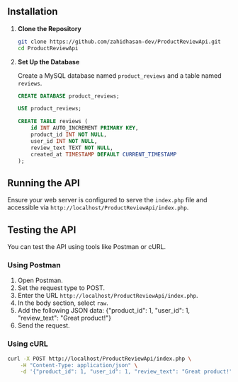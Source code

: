 
## Installation

1. **Clone the Repository**

    ```sh
    git clone https://github.com/zahidhasan-dev/ProductReviewApi.git
    cd ProductReviewApi
    ```

2. **Set Up the Database**

    Create a MySQL database named `product_reviews` and a table named `reviews`.

    ```sql
    CREATE DATABASE product_reviews;

    USE product_reviews;

    CREATE TABLE reviews (
        id INT AUTO_INCREMENT PRIMARY KEY,
        product_id INT NOT NULL,
        user_id INT NOT NULL,
        review_text TEXT NOT NULL,
        created_at TIMESTAMP DEFAULT CURRENT_TIMESTAMP
    );
    ```

## Running the API

Ensure your web server is configured to serve the `index.php` file and accessible via `http://localhost/ProductReviewApi/index.php`.

## Testing the API

You can test the API using tools like Postman or cURL.

### Using Postman

1. Open Postman.
2. Set the request type to POST.
3. Enter the URL `http://localhost/ProductReviewApi/index.php`.
4. In the body section, select `raw`.
4. Add the following JSON data:
   {"product_id": 1, "user_id": 1, "review_text": "Great product!"}
5. Send the request.

### Using cURL

```sh
curl -X POST http://localhost/ProductReviewApi/index.php \
    -H "Content-Type: application/json" \
    -d '{"product_id": 1, "user_id": 1, "review_text": "Great product!"}'
